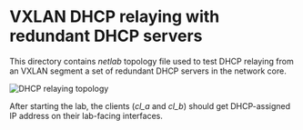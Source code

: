 # VXLAN DHCP relaying with redundant DHCP servers

This directory contains *netlab* topology file used to test DHCP relaying from an VXLAN segment
a set of redundant DHCP servers in the network core.

![DHCP relaying topology](vxlan-dhcp-redundant-server.png)

After starting the lab, the clients (*cl_a* and *cl_b*) should get DHCP-assigned IP address on their lab-facing interfaces.
